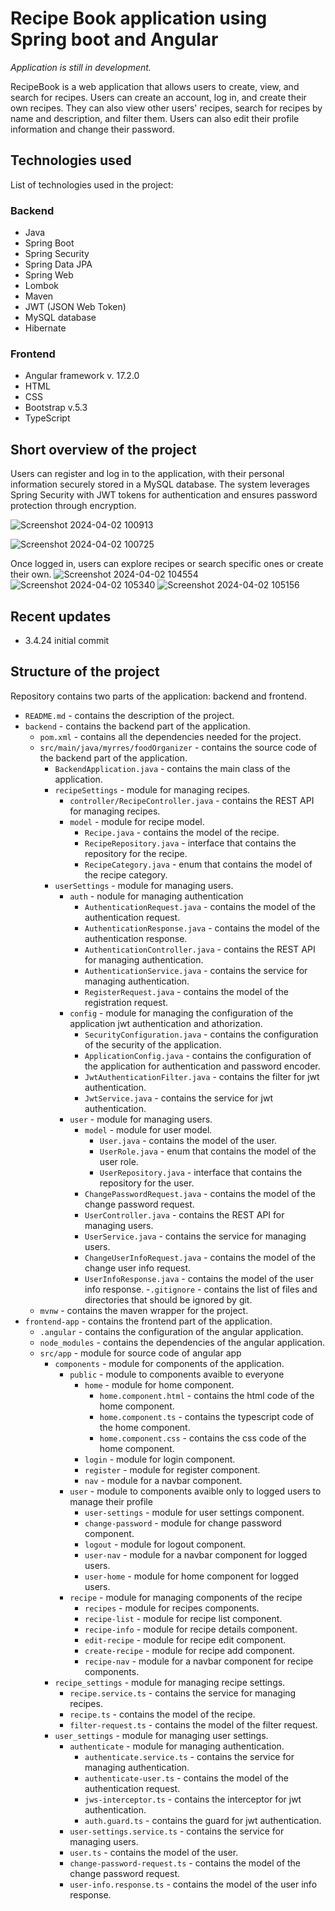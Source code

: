 # Recipe Book application using Spring boot and Angular

_Application is still in development._

RecipeBook is a web application that allows users to create, view, and search for recipes. Users can create an account, log in, and create their own recipes. They can also view other users' recipes, search for recipes by name and description, and filter them. Users can also edit their profile information and change their password.

## Technologies used

List of technologies used in the project:

### Backend

- Java
- Spring Boot
- Spring Security
- Spring Data JPA
- Spring Web
- Lombok
- Maven
- JWT (JSON Web Token)
- MySQL database
- Hibernate

### Frontend

- Angular framework v. 17.2.0
- HTML
- CSS
- Bootstrap  v.5.3
- TypeScript

## Short overview of the project

Users can register and log in to the application, with their personal information securely stored in a MySQL database. The system leverages Spring Security with JWT tokens for authentication and ensures password protection through encryption.

![Screenshot 2024-04-02 100913](https://github.com/user-attachments/assets/387e730c-775c-4c6d-8c30-74968fca5548)

![Screenshot 2024-04-02 100725](https://github.com/user-attachments/assets/bdc4c802-9e74-4f00-9f0c-d972c4d36857)

Once logged in, users can explore recipes or search specific ones or create their own.
![Screenshot 2024-04-02 104554](https://github.com/user-attachments/assets/153f892e-63f9-423b-b99d-f942f3beac7b)
![Screenshot 2024-04-02 105340](https://github.com/user-attachments/assets/84baae80-170a-4e8a-8a6a-d135b9ac13b3)
![Screenshot 2024-04-02 105156](https://github.com/user-attachments/assets/28596949-fe82-4394-97f9-e49a2e12624f)





## Recent updates


- 3.4.24 initial commit


## Structure of the project

Repository contains two parts of the application: backend and frontend.


- `README.md` - contains the description of the project.
- `backend` - contains the backend part of the application.
    - `pom.xml` - contains all the dependencies needed for the project.
    - `src/main/java/myrres/foodOrganizer` - contains the source code of the backend part of the application.
        - `BackendApplication.java` - contains the main class of the application.
        - `recipeSettings` - module for managing recipes.
            - `controller/RecipeController.java` - contains the REST API for managing recipes.
            - `model` - module for recipe model.
                - `Recipe.java` - contains the model of the recipe.
                - `RecipeRepository.java` - interface that contains the repository for the recipe.
                - `RecipeCategory.java` - enum that contains the model of the recipe category.
        - `userSettings` - module for managing users.
            - `auth` - nodule for managing authentication
                - `AuthenticationRequest.java` - contains the model of the authentication request.
                - `AuthenticationResponse.java` - contains the model of the authentication response.
                - `AuthenticationController.java` - contains the REST API for managing authentication.
                - `AuthenticationService.java` - contains the service for managing authentication.
                - `RegisterRequest.java` - contains the model of the registration request.
            - `config` - module for managing the configuration of the application jwt authentication
              and athorization.
                - `SecurityConfiguration.java` - contains the configuration of the security of the application.
                - `ApplicationConfig.java` - contains the configuration of the application for authentication and password encoder.
                - `JwtAuthenticationFilter.java` - contains the filter for jwt authentication.
                - `JwtService.java` - contains the service for jwt authentication.
            - `user` - module for managing users.
                - `model` - module for user model.
                    - `User.java` - contains the model of the user.
                    - `UserRole.java` - enum that contains the model of the user role.
                    - `UserRepository.java` - interface that contains the repository for the user.
                - `ChangePasswordRequest.java` - contains the model of the change password request.
                - `UserController.java` - contains the REST API for managing users.
                - `UserService.java` - contains the service for managing users.
                - `ChangeUserInfoRequest.java` - contains the model of the change user info request.
                - `UserInfoResponse.java` - contains the model of the user info response.
                  -`.gitignore` - contains the list of files and directories that should be ignored by git.
    - `mvnw` - contains the maven wrapper for the project.
- `frontend-app` - contains the frontend part of the application.
    - `.angular` - contains the configuration of the angular application.
    - `node_modules` - contains the dependencies of the angular application.
    - `src/app` - module for source code of angular app
        - `components` - module for components of the application.
            - `public` - module to components avaible to everyone
                - `home` - module for home component.
                    - `home.component.html` - contains the html code of the home component.
                    - `home.component.ts` - contains the typescript code of the home component.
                    - `home.component.css` - contains the css code of the home component.
                - `login` - module for login component.
                - `register` - module for register component.
                - `nav` - module for a navbar component.
            - `user` - module to components avaible only to logged users to manage their profile
                - `user-settings` - module for user settings component.
                - `change-password` - module for change password component.
                - `logout` - module for logout component.
                - `user-nav` - module for a navbar component for logged users.
                - `user-home` - module for home component for logged users.
            - `recipe` - module for managing components of the recipe
                - `recipes` - module for recipes components.
                - `recipe-list` - module for recipe list component.
                - `recipe-info` - module for recipe details component.
                - `edit-recipe` - module for recipe edit component.
                - `create-recipe` - module for recipe add component.
                - `recipe-nav` - module for a navbar component for recipe components.
        - `recipe_settings` - module for managing recipe settings.
            - `recipe.service.ts` - contains the service for managing recipes.
            - `recipe.ts` - contains the model of the recipe.
            - `filter-request.ts` - contains the model of the filter request.
        - `user_settings` - module for managing user settings.
            - `authenticate` - module for managing authentication.
                - `authenticate.service.ts` - contains the service for managing authentication.
                - `authenticate-user.ts` - contains the model of the authentication request.
                - `jws-interceptor.ts` - contains the interceptor for jwt authentication.
                - `auth.guard.ts` - contains the guard for jwt authentication.
            - `user-settings.service.ts` - contains the service for managing users.
            - `user.ts` - contains the model of the user.
            - `change-password-request.ts` - contains the model of the change password request.
            - `user-info.response.ts` - contains the model of the user info response.
